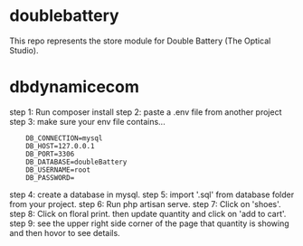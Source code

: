 # doublebattery

This repo represents the store module for Double Battery (The Optical Studio).
# dbdynamicecom
step 1: Run composer install
step 2: paste a .env file from another project
step 3: make sure your env file contains...

        DB_CONNECTION=mysql
        DB_HOST=127.0.0.1
        DB_PORT=3306
        DB_DATABASE=doubleBattery
        DB_USERNAME=root
        DB_PASSWORD=
step 4: create a database in mysql.
step 5: import '.sql' from database folder from your project.
step 6: Run php artisan serve.
step 7: Click on 'shoes'.
step 8: Click on floral print.
        then update quantity and click on 'add to cart'.
step 9: see the upper right side corner of the page that quantity is showing and then hovor to see details.
